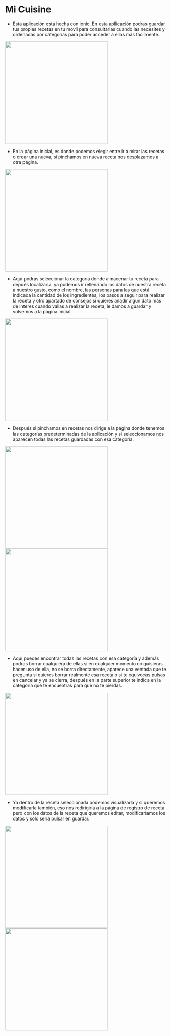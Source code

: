 # Mi Cuisine

* Esta aplicación está hecha con ionic. En esta apllicación podras guardar tus propias recetas en tu movil para consultarlas cuando las necesites y ordenadas por categorías para poder acceder a ellas más facilmente..

<img src="img/Selección_002.png" width="320px">

* En la página inicial, es donde podemos elegir entre ir a mirar las recetas o crear una nueva, si pinchamos en nueva receta nos desplazamos a otra página.

<img src="img/Selección_004.png" width="320px">

* Aquí podrás seleccionar la categoría donde almacenar tu receta para depués localizarla, ya podemos ir rellenando los datos de nuestra receta a nuestro gusto, como el nombre, las personas para las que está indicada la cantidad de los ingredientes, los pasos a seguir para realizar la receta y otro apartado de consejos si quieres añadir algun dato más de interes cuando vallas a realizar la receta, le damos a guardar y volvemos a la página inicial.

<img src="img/Selección_005.png" width="320px">

* Después si pinchamos en recetas nos dirige a la página donde tenemos las categorías predeterminadas de la aplicación y si seleccionamos nos aparecen todas las recetas guardadas con esa categoría.

<img src="img/Selección_006.png" width="320px">
<img src="img/Selección_007.png" width="320px">

* Aquí puedes encontrar todas las recetas con esa categoría y además podras borrar cualquiera de ellas si en cualquier momento no quisieras hacer uso de ella, no se borra directamente, aparece una ventada que te pregunta si quieres borrar realmente esa receta o si te equivocas pulsas en cancelar y ya se cierra, después en la parte superior te indica en la categoría que te encuentras para que no te pierdas.

<img src="img/Selección_008.png" width="320px">

* Ya dentro de la receta seleccionada podemos visualizarla y si queremos modificarla también, eso nos redirigiría a la página de registro de receta pero con los datos de la receta que queremos editar, modificaríamos los datos y solo sería pulsar en guardar.

<img src="img/Selección_009.png" width="320px">
<img src="img/Selección_010.png" width="320px">



